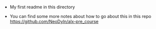- My first readme in this directory

- You can find some more notes about how to go about this in this repo https://github.com/NeoDyln/alx-pre_course
